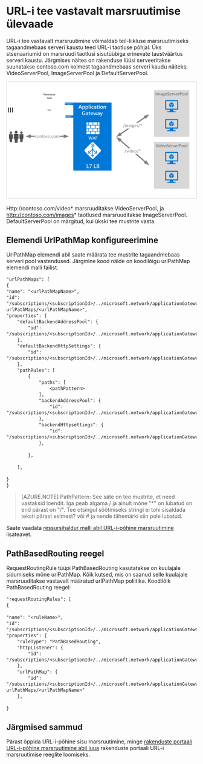 <properties
   pageTitle="URL-i-põhine sisu marsruutimise ülevaade | Microsoft Azure'i"
   description="Sellel lehel antakse ülevaade lüüsi URL-i-põhine sisu marsruutimine, UrlPathMap konfiguratsiooni ja PathBasedRouting reegel."
   documentationCenter="na"
   services="application-gateway"
   authors="georgewallace"
   manager="carmonm"
   editor="tysonn"/>
<tags
   ms.service="application-gateway"
   ms.devlang="na"
   ms.topic="hero-article"
   ms.tgt_pltfrm="na"
   ms.workload="infrastructure-services"
   ms.date="10/25/2016"
   ms.author="gwallace"/>

# <a name="url-path-based-routing-overview"></a>URL-i tee vastavalt marsruutimise ülevaade

URL-i tee vastavalt marsruutimine võimaldab teil-liikluse marsruutimiseks tagaandmebaas serveri kaustu teed URL-i taotluse põhjal. Üks stsenaariumid on marsruudi taotlusi sisutüübiga erinevate taustväärtus serveri kaustu.
Järgmises näites on rakenduse lüüsi serveeritakse suunatakse contoso.com kolmest tagaandmebaas serveri kaudu näiteks: VideoServerPool, ImageServerPool ja DefaultServerPool.

![imageURLroute](./media/application-gateway-url-route-overview/figure1.png)

Http://contoso.com/video* marsruuditakse VideoServerPool, ja http://contoso.com/images* taotlused marsruuditakse ImageServerPool. DefaultServerPool on märgitud, kui ükski tee mustrite vasta.

## <a name="urlpathmap-configuration-element"></a>Elemendi UrlPathMap konfigureerimine

UrlPathMap elemendi abil saate määrata tee mustrite tagaandmebaas serveri pool vastendused. Järgmine kood näide on koodilõigu urlPathMap elemendi malli failist.

    "urlPathMaps": [
    {
    "name": "<urlPathMapName>",
    "id": "/subscriptions/<subscriptionId>/../microsoft.network/applicationGateways/<gatewayName>/ urlPathMaps/<urlPathMapName>",
    "properties": {
        "defaultBackendAddressPool": {
            "id": "/subscriptions/<subscriptionId>/../microsoft.network/applicationGateways/<gatewayName>/backendAddressPools/<poolName>"
        },
        "defaultBackendHttpSettings": {
            "id": "/subscriptions/<subscriptionId>/../microsoft.network/applicationGateways/<gatewayName>/backendHttpSettingsList/<settingsName>"
        },
        "pathRules": [
            {
                "paths": [
                    <pathPattern>
                ],
                "backendAddressPool": {
                    "id": "/subscriptions/<subscriptionId>/../microsoft.network/applicationGateways/<gatewayName>/backendAddressPools/<poolName2>"
                },
                "backendHttpsettings": {
                    "id": "/subscriptions/<subscriptionId>/../microsoft.network/applicationGateways/<gatewayName>/backendHttpsettingsList/<settingsName2>"
                },

            },

        ],

    }
    }
    

>[AZURE.NOTE] PathPattern: See säte on tee mustrite, et need vastaksid loendit. Iga peab algama / ja ainult mõne "*" on lubatud on end pärast on "/". Tee otsingul söötmiseks stringi ei tohi sisaldada teksti pärast esimest? või # ja nende tähemärki siin pole lubatud. 

Saate vaadata [ressursihaldur malli abil URL-i-põhine marsruutimine](https://azure.microsoft.com/documentation/templates/201-application-gateway-url-path-based-routing) lisateavet.

## <a name="pathbasedrouting-rule"></a>PathBasedRouting reegel

RequestRoutingRule tüüpi PathBasedRouting kasutatakse on kuulajale sidumiseks mõne urlPathMap. Kõik kutsed, mis on saanud selle kuulajale marsruuditakse vastavalt määratud urlPathMap poliitika.
Koodilõik PathBasedRouting reegel:

    "requestRoutingRules": [
    {

    "name": "<ruleName>",
    "id": "/subscriptions/<subscriptionId>/../microsoft.network/applicationGateways/<gatewayName>/requestRoutingRules/<ruleName>",
    "properties": {
        "ruleType": "PathBasedRouting",
        "httpListener": {
            "id": "/subscriptions/<subscriptionId>/../microsoft.network/applicationGateways/<gatewayName>/httpListeners/<listenerName>"
        },
        "urlPathMap": {
            "id": "/subscriptions/<subscriptionId>/../microsoft.network/applicationGateways/<gatewayName>/ urlPathMaps/<urlPathMapName>"
        },

    }
    
## <a name="next-steps"></a>Järgmised sammud

Pärast õppida URL-i-põhine sisu marsruutimine, minge [rakenduste portaali URL-i-põhine marsruutimine abil luua](application-gateway-create-url-route-portal.md) rakenduste portaali URL-i marsruutimise reeglite loomiseks.
